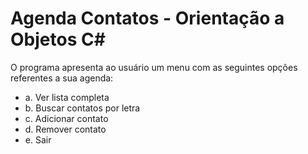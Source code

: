 # Agenda Contatos  - Orientação a Objetos C#


 O programa apresenta ao usuário um menu com as seguintes opções referentes a sua agenda:
- a. Ver lista completa
- b. Buscar contatos por letra
- c. Adicionar contato
- d. Remover contato
- e. Sair
